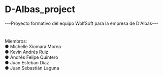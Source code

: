 # D-Albas_project
---Proyecto formativo del equipo WolfSoft para la empresa de D'Albas---
#
Miembros:<br>
● Michelle Xiomara Morea<br>
● Kevin Andrés Ruiz<br>
● Andrés Felipe Quintero<br>
● Juan Esteban Diaz<br>
● Juan Sebastián Laguna<br>
#
